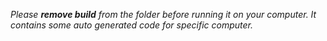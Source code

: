 *Please **remove build** from the folder before running it on your computer. It contains some auto generated code for specific computer.*
